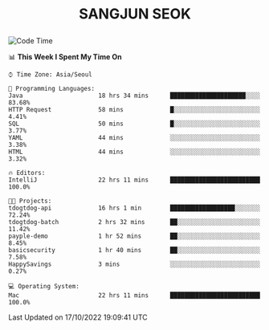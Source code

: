 <h1>
 <p align="center">
   SANGJUN SEOK
 </p>
</h1>

<!--START_SECTION:waka-->
![Code Time](http://img.shields.io/badge/Code%20Time-1%2C885%20hrs%2052%20mins-blue)

📊 **This Week I Spent My Time On** 

```text
⌚︎ Time Zone: Asia/Seoul

💬 Programming Languages: 
Java                     18 hrs 34 mins      █████████████████████░░░░   83.68% 
HTTP Request             58 mins             █░░░░░░░░░░░░░░░░░░░░░░░░   4.41% 
SQL                      50 mins             █░░░░░░░░░░░░░░░░░░░░░░░░   3.77% 
YAML                     44 mins             ░░░░░░░░░░░░░░░░░░░░░░░░░   3.38% 
HTML                     44 mins             ░░░░░░░░░░░░░░░░░░░░░░░░░   3.32%

🔥 Editors: 
IntelliJ                 22 hrs 11 mins      █████████████████████████   100.0%

🐱‍💻 Projects: 
tdogtdog-api             16 hrs 1 min        ██████████████████░░░░░░░   72.24% 
tdogtdog-batch           2 hrs 32 mins       ██░░░░░░░░░░░░░░░░░░░░░░░   11.42% 
payple-demo              1 hr 52 mins        ██░░░░░░░░░░░░░░░░░░░░░░░   8.45% 
basicsecurity            1 hr 40 mins        ██░░░░░░░░░░░░░░░░░░░░░░░   7.58% 
HappySavings             3 mins              ░░░░░░░░░░░░░░░░░░░░░░░░░   0.27%

💻 Operating System: 
Mac                      22 hrs 11 mins      █████████████████████████   100.0%

```


 Last Updated on 17/10/2022 19:09:41 UTC
<!--END_SECTION:waka-->
